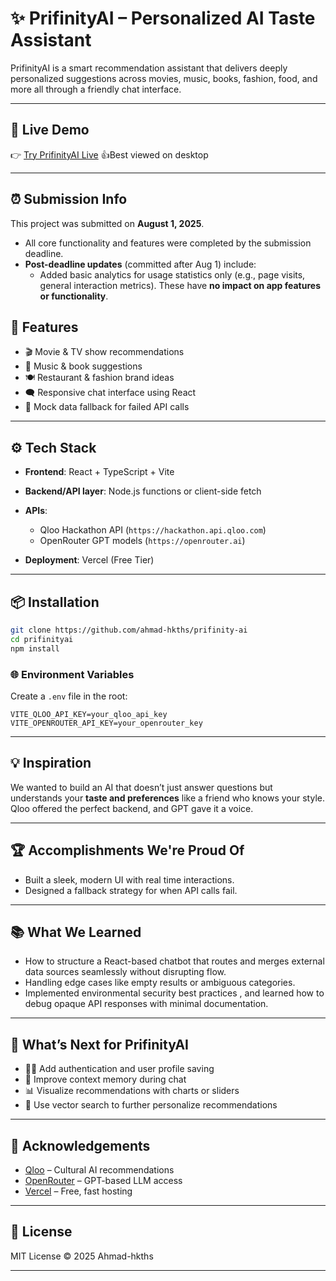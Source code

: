
# ✨ PrifinityAI – Personalized AI Taste Assistant

PrifinityAI is a smart recommendation assistant that delivers deeply personalized suggestions across movies, music, books, fashion, food, and more all through a friendly chat interface.

---

## 🚀 Live Demo

👉 [Try PrifinityAI Live](https://prifinityai.vercel.app)
👍Best viewed on desktop

---
## ⏰ Submission Info

This project was submitted on **August 1, 2025**.

- All core functionality and features were completed by the submission deadline.
- **Post-deadline updates** (committed after Aug 1) include:
   *  Added basic analytics for usage statistics only (e.g., page visits, general interaction metrics). These have **no impact on app features or functionality**.
  
## 📜 Features

* 🎬 Movie & TV show recommendations
* 🎵 Music & book suggestions
* 🍽️ Restaurant & fashion brand ideas
* 🗨️ Responsive chat interface using React 
* 🧪 Mock data fallback for failed API calls

---

## ⚙️ Tech Stack

* **Frontend**: React + TypeScript + Vite 
* **Backend/API layer**: Node.js functions or client-side fetch
* **APIs**:

  * Qloo Hackathon API (`https://hackathon.api.qloo.com`)
  * OpenRouter GPT models (`https://openrouter.ai`)
* **Deployment**: Vercel (Free Tier)

---

## 📦 Installation

```bash
git clone https://github.com/ahmad-hkths/prifinity-ai
cd prifinityai
npm install
```

### 🌐 Environment Variables

Create a `.env` file in the root:

```
VITE_QLOO_API_KEY=your_qloo_api_key
VITE_OPENROUTER_API_KEY=your_openrouter_key
```

---


## 💡 Inspiration

We wanted to build an AI that doesn’t just answer questions but understands your **taste and preferences**  like a friend who knows your style. Qloo offered the perfect backend, and GPT gave it a voice.

---

## 🏆 Accomplishments We're Proud Of

* Built a sleek, modern UI with real time interactions.
* Designed a fallback strategy for when API calls fail.

---

## 📚 What We Learned

* How to structure a React-based chatbot that routes and merges external data sources seamlessly without disrupting flow.
* Handling edge cases like empty results or ambiguous categories.
* Implemented environmental security best practices , and learned how to debug opaque API responses with minimal documentation.

---

## 🔮 What’s Next for PrifinityAI

* 🧑‍💼 Add authentication and user profile saving
* 🔁 Improve context memory during chat
* 📊 Visualize recommendations with charts or sliders
* 🧬 Use vector search to further personalize recommendations

---

## 🤝 Acknowledgements

* [Qloo](https://docs.qloo.com) – Cultural AI recommendations
* [OpenRouter](https://openrouter.ai) – GPT-based LLM access
* [Vercel](https://vercel.com) – Free, fast hosting

---

## 📄 License

MIT License © 2025 Ahmad-hkths

---


